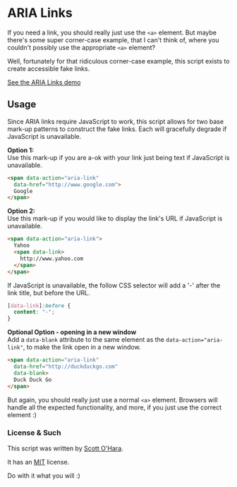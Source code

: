 # ARIA Links

If you need a link, you should really just use the ```<a>``` element. But maybe there's some super corner-case example, that I can't think of, where you couldn't possibly use the appropriate ```<a>``` element?

Well, fortunately for that ridiculous corner-case example, this script exists to create accessible fake links.

[See the ARIA Links demo](https://scottaohara.github.io/aria-links/)  

## Usage

Since ARIA links require JavaScript to work, this script allows for two base mark-up patterns to construct the fake links. Each will gracefully degrade if JavaScript is unavailable.

__Option 1:__  
Use this mark-up if you are a-ok with your link just being text if JavaScript is unavailable.  

```html
<span data-action="aria-link" 
  data-href="http://www.google.com">
  Google
</span>
```

__Option 2:__  
Use this mark-up if you would like to display the link's URL if JavaScript is unavailable.  

```html
<span data-action="aria-link">
  Yahoo
  <span data-link>
    http://www.yahoo.com
  </span>
</span>
```

If JavaScript is unavailable, the follow CSS selector will add a '-' after the link title, but before the URL.

```css
[data-link]:before {
  content: "-";
}
```

__Optional Option - opening in a new window__  
Add a ```data-blank``` attribute to the same element as the ```data-action="aria-link"```, to make the link open in a new window.  

```html
<span data-action="aria-link" 
  data-href="http://duckduckgo.com" 
  data-blank>
  Duck Duck Go
</span>
```

But again, you should really just use a normal ```<a>``` element. Browsers will handle all the expected functionality, and more, if you just use the correct element :)


### License & Such

This script was written by [Scott O'Hara](https://twitter.com/scottohara).

It has an [MIT](https://github.com/scottaohara/accessible-components/blob/master/LICENSE.md) license.

Do with it what you will :)

